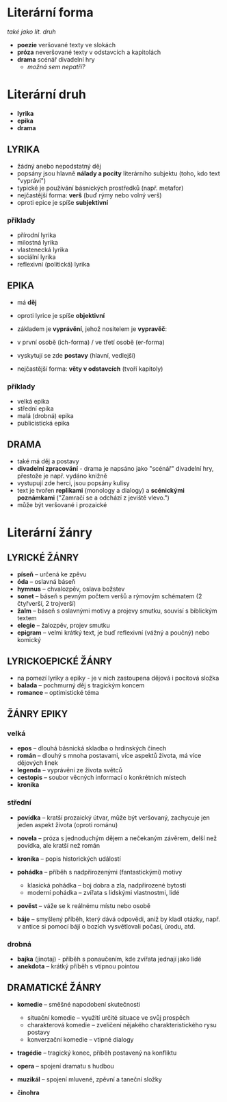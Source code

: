 
# Literární forma
_také jako lit. druh_
* **poezie** veršované texty ve slokách
* **próza** neveršované texty v odstavcích a kapitolách
* **drama** scénář divadelní hry
	* _možná sem nepatří?_

# Literární druh 
* **lyrika**
* **epika**
* **drama**

## LYRIKA

*   žádný anebo nepodstatný děj
*   popsány jsou hlavně **nálady a pocity** literárního subjektu (toho, kdo text "vypráví")
*   typické je používání básnických prostředků (např. metafor)
*   nejčastější forma: **verš** (buď rýmy nebo volný verš)
*   oproti epice je spíše **subjektivní**

### příklady
*   přírodní lyrika
*   milostná lyrika
*   vlastenecká lyrika
*   sociální lyrika
*   reflexivní (politická) lyrika

## EPIKA

*   má **děj**
*   oproti lyrice je spíše **objektivní**
*   základem je **vyprávění**, jehož nositelem je **vypravěč**:

*   v první osobě (ich-forma) / ve třetí osobě (er-forma)

*   vyskytují se zde **postavy** (hlavní, vedlejší)
*   nejčastější forma: **věty v odstavcích** (tvoří kapitoly)

### příklady
*   velká epika
*   střední epika
*   malá (drobná) epika
*   publicistická epika

## DRAMA

*   také má děj a postavy
*   **divadelní zpracování** - drama je napsáno jako "scénář" divadelní hry, přestože je např. vydáno knižně
*   vystupují zde herci, jsou popsány kulisy
*   text je tvořen **replikami** (monology a dialogy) a **scénickými poznámkami** ("Zamračí se a odchází z jeviště vlevo.")
*   může být veršované i prozaické

# Literární žánry

## LYRICKÉ ŽÁNRY

*   **píseň** – určená ke zpěvu
*   **óda** – oslavná báseň
*   **hymnus** – chvalozpěv, oslava božstev
*   **sonet** – báseň s pevným počtem veršů a rýmovým schématem (2 čtyřverší, 2 trojverší)
*   **žalm** – báseň s oslavnými motivy a projevy smutku, souvisí s biblickým textem
*   **elegie** – žalozpěv, projev smutku
*   **epigram** – velmi krátký text, je buď reflexivní (vážný a poučný) nebo komický

## LYRICKOEPICKÉ ŽÁNRY

*   na pomezí lyriky a epiky - je v nich zastoupena dějová i pocitová složka
*   **balada** – pochmurný děj s tragickým koncem
*   **romance** – optimistické téma

## ŽÁNRY EPIKY

### velká
*   **epos** – dlouhá básnická skladba o hrdinských činech
*   **román** – dlouhý s mnoha postavami, více aspektů života, má více dějových linek
*   **legenda** – vyprávění ze života světců
*   **cestopis** – soubor věcných informací o konkrétních místech
*	**kronika**

### střední
*   **povídka** – kratší prozaický útvar, může být veršovaný, zachycuje jen jeden aspekt života (oproti románu)
*   **novela** – próza s jednoduchým dějem a nečekaným závěrem, delší než povídka, ale kratší než román
*   **kronika** – popis historických událostí
*   **pohádka** – příběh s nadpřirozenými (fantastickými) motivy
	*   klasická pohádka – boj dobra a zla, nadpřirozené bytosti
	*   moderní pohádka – zvířata s lidskými vlastnostmi, lidé

*   **pověst** – váže se k reálnému místu nebo osobě
*   **báje** – smyšlený příběh, který dává odpovědi, aniž by kladl otázky, např. v antice si pomocí bájí o bozích vysvětlovali počasí, úrodu, atd.


### drobná
*   **bajka** (jinotaj) - příběh s ponaučením, kde zvířata jednají jako lidé
*   **anekdota** – krátký příběh s vtipnou pointou

## DRAMATICKÉ ŽÁNRY

*   **komedie** – směšné napodobení skutečnosti

	*   situační komedie – využití určité situace ve svůj prospěch
	*   charakterová komedie – zveličení nějakého charakteristického rysu postavy
	*   konverzační komedie – vtipné dialogy

*   **tragédie** – tragický konec, příběh postavený na konfliktu
*   **opera** – spojení dramatu s hudbou
*   **muzikál** – spojení mluvené, zpěvní a taneční složky
*   **činohra**
